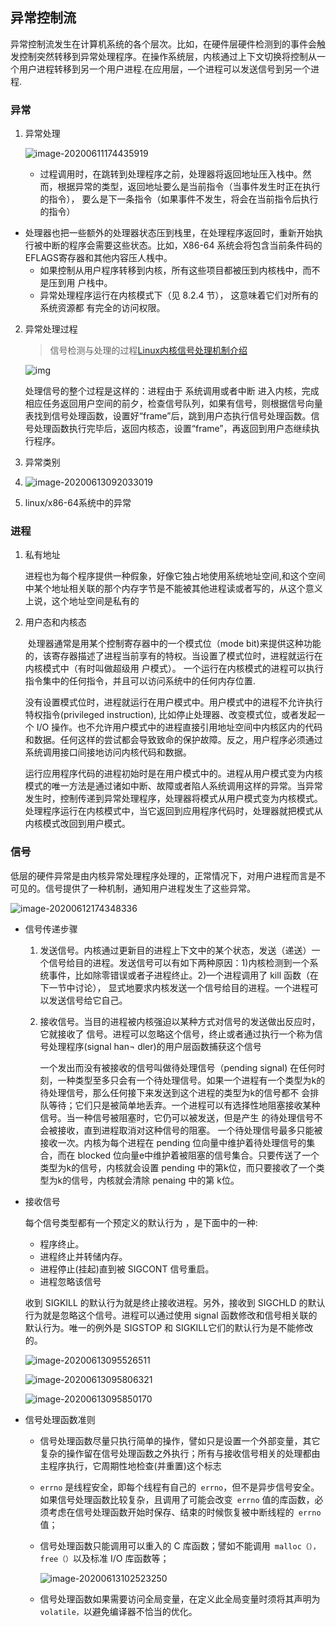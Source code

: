 ## 异常控制流

异常控制流发生在计算机系统的各个层次。比如，在硬件层硬件检测到的事件会触发控制突然转移到异常处理程序。在操作系统层，内核通过上下文切换将控制从一个用户进程转移到另一个用户进程.在应用层，—个进程可以发送信号到另一个进程.

### 异常

1. 异常处理

   ![image-20200611174435919](img/生成异常处理程序的地址.png)

   * 过程调用时，在跳转到处理程序之前，处理器将返回地址压入栈中。然而，根据异常的类型，返回地址要么是当前指令（当事件发生时正在执行的指令）， 要么是下一条指令（如果事件不发生，将会在当前指令后执行的指令）
* 处理器也把一些额外的处理器状态压到栈里，在处理程序返回时，重新开始执行被中断的程序会需要这些状态。比如，X86-64 系统会将包含当前条件码的 EFLAGS寄存器和其他内容压人桟中。
   * 如果控制从用户程序转移到内核，所有这些项目都被压到内核栈中，而不是压到用
     户栈中。
   * 异常处理程序运行在内核模式下（见 8.2.4 节）， 这意味着它们对所有的系统资源都
     有完全的访问权限。
   
2. 异常处理过程

   > 信号检测与处理的过程[Linux内核信号处理机制介绍](http://www.spongeliu.com/165.html)

   ![img](img/信号检测与处理.png)

   处理信号的整个过程是这样的：进程由于 系统调用或者中断 进入内核，完成相应任务返回用户空间的前夕，检查信号队列，如果有信号，则根据信号向量表找到信号处理函数，设置好“frame”后，跳到用户态执行信号处理函数。信号处理函数执行完毕后，返回内核态，设置“frame”，再返回到用户态继续执行程序。

3. 异常类别

4. ![image-20200613092033019](img/异常分类.png)

5. linux/x86-64系统中的异常

### 进程

1. 私有地址

   进程也为每个程序提供一种假象，好像它独占地使用系统地址空间,和这个空间中某个地址相关联的那个内存字节是不能被其他进程读或者写的，从这个意义上说，这个地址空间是私有的

2. 用户态和内核态

   ​	处理器通常是用某个控制寄存器中的一个模式位（mode bit)来提供这种功能的，该寄存器描述了进程当前享有的特权。当设置了模式位时，进程就运行在内核模式中（有时叫做超级用 户模式）。 一个运行在内核模式的进程可以执行指令集中的任何指令，并且可以访问系统中的任何内存位置.

   ​	没有设置模式位时，进程就运行在用户模式中。用户模式中的进程不允许执行特权指令(privileged instruction), 比如停止处理器、改变模式位，或者发起一个 I/O 操作。也不允许用户模式中的进程直接引用地址空间中内核区内的代码和数据。任何这样的尝试都会导致致命的保护故障。反之，用户程序必须通过系统调用接口间接地访问内核代码和数据。

   ​	运行应用程序代码的进程初始时是在用户模式中的。进程从用户模式变为内核模式的唯一方法是通过诸如中断、故障或者陷人系统调用这样的异常。当异常发生时，控制传递到异常处理程序，处理器将模式从用户模式变为内核模式。处理程序运行在内核模式中，当它返回到应用程序代码时，处理器就把模式从内核模式改回到用户模式。

### 信号

低层的硬件异常是由内核异常处理程序处理的，正常情况下，对用户进程而言是不可见的。信号提供了一种机制，通知用户进程发生了这些异常。

![image-20200612174348336](img/信号量.png)

* 信号传递步骤

  1. 发送信号。内核通过更新目的进程上下文中的某个状态，发送（递送）一个信号给目的进程。发送信号可以有如下两种原因：1)内核检测到一个系统事件，比如除零错误或者子进程终止。2)—个进程调用了 kill 函数（在下一节中讨论）， 显式地要求内核发送一个信号给目的进程。一个进程可以发送信号给它自己。
  2. 接收信号。当目的进程被内核强迫以某种方式对信号的发送做出反应时，它就接收了
     信号。进程可以忽略这个信号，终止或者通过执行一个称为信号处理程序(signal han¬
     dler)的用户层函数捕获这个信号

     一个发出而没有被接收的信号叫做待处理信号（pending signal) 在任何时刻，一种类型至多只会有一个待处理信号。如果一个进程有一个类型为k的待处理信号，那么任何接下来发送到这个进程的类型为k的信号都不 会排队等待；它们只是被简单地丢弃。一个进程可以有选择性地阻塞接收某种信号。当一种信号被阻塞时，它仍可以被发送，但是产生
  的待处理信号不会被接收，直到进程取消对这种信号的阻塞。
    一个待处理信号最多只能被接收一次。内核为每个进程在 pending 位向量中维护着待处理信号的集合，而在 blocked 位向量e中维护着被阻塞的信号集合。只要传送了一个类型为k的信号，内核就会设置 pending 中的第k位，而只要接收了一个类型为k的信号，内核就会清除 penaing 中的第 k位。

* 接收信号

  每个信号类型都有一个预定义的默认行为 ，是下面中的一种:

  * 程序终止。
  * 进程终止并转储内存。
  * 进程停止(挂起)直到被 SIGCONT 信号重启。
  * 进程忽略该信号

  收到 SIGKILL 的默认行为就是终止接收进程。另外，接收到 SIGCHLD 的默认行为就是忽略这个信号。进程可以通过使用 signal 函数修改和信号相关联的默认行为。唯一的例外是 SIGSTOP 和 SIGKILL它们的默认行为是不能修改的。

  ![image-20200613095526511](img/信号处理行为.png)

  ![image-20200613095806321](img/信号处理中断被中断.png)

  ![image-20200613095850170](img/信号处理函数被中断图.png)

* 信号处理函数准则

  - 信号处理函数尽量只执行简单的操作，譬如只是设置一个外部变量，其它复杂的操作留在信号处理函数之外执行；所有与接收信号相关的处理都由主程序执行，它周期性地检查(并重置)这个标志
  - `errno` 是线程安全，即每个线程有自己的` errno`，但不是异步信号安全。如果信号处理函数比较复杂，且调用了可能会改变` errno` 值的库函数，必须考虑在信号处理函数开始时保存、结束的时候恢复被中断线程的` errno` 值；

  - 信号处理函数只能调用可以重入的 C 库函数；譬如不能调用` malloc（），free（）`以及标准 I/O 库函数等；

    ![image-20200613102523250](img/信号处理安全方法.png)

  - 信号处理函数如果需要访问全局变量，在定义此全局变量时须将其声明为 `volatile，`以避免编译器不恰当的优化。